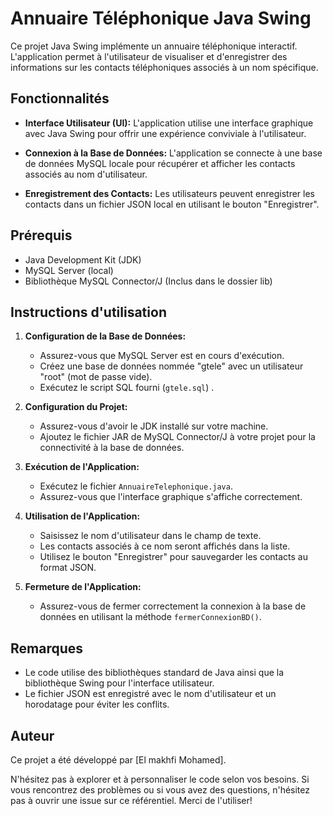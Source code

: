 # Annuaire Téléphonique Java Swing

Ce projet Java Swing implémente un annuaire téléphonique interactif. L'application permet à l'utilisateur de visualiser et d'enregistrer des informations sur les contacts téléphoniques associés à un nom spécifique.

## Fonctionnalités

- **Interface Utilisateur (UI):** L'application utilise une interface graphique avec Java Swing pour offrir une expérience conviviale à l'utilisateur.

- **Connexion à la Base de Données:** L'application se connecte à une base de données MySQL locale pour récupérer et afficher les contacts associés au nom d'utilisateur.

- **Enregistrement des Contacts:** Les utilisateurs peuvent enregistrer les contacts dans un fichier JSON local en utilisant le bouton "Enregistrer".

## Prérequis

- Java Development Kit (JDK)
- MySQL Server (local)
- Bibliothèque MySQL Connector/J (Inclus dans le dossier lib)

## Instructions d'utilisation

1. **Configuration de la Base de Données:**
   - Assurez-vous que MySQL Server est en cours d'exécution.
   - Créez une base de données nommée "gtele" avec un utilisateur "root" (mot de passe vide).
   - Exécutez le script SQL fourni (`gtele.sql`) .

2. **Configuration du Projet:**
   - Assurez-vous d'avoir le JDK installé sur votre machine.
   - Ajoutez le fichier JAR de MySQL Connector/J à votre projet pour la connectivité à la base de données.

3. **Exécution de l'Application:**
   - Exécutez le fichier `AnnuaireTelephonique.java`.
   - Assurez-vous que l'interface graphique s'affiche correctement.

4. **Utilisation de l'Application:**
   - Saisissez le nom d'utilisateur dans le champ de texte.
   - Les contacts associés à ce nom seront affichés dans la liste.
   - Utilisez le bouton "Enregistrer" pour sauvegarder les contacts au format JSON.

5. **Fermeture de l'Application:**
   - Assurez-vous de fermer correctement la connexion à la base de données en utilisant la méthode `fermerConnexionBD()`.

## Remarques

- Le code utilise des bibliothèques standard de Java ainsi que la bibliothèque Swing pour l'interface utilisateur.
- Le fichier JSON est enregistré avec le nom d'utilisateur et un horodatage pour éviter les conflits.

## Auteur

Ce projet a été développé par [El makhfi Mohamed].

N'hésitez pas à explorer et à personnaliser le code selon vos besoins. Si vous rencontrez des problèmes ou si vous avez des questions, n'hésitez pas à ouvrir une issue sur ce référentiel. Merci de l'utiliser!
